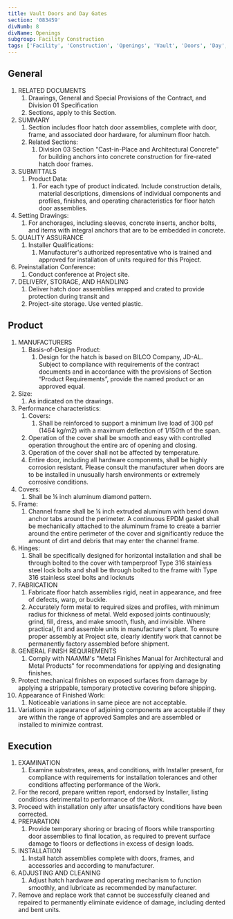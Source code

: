 ```yaml
---
title: Vault Doors and Day Gates
section: '083459'
divNumb: 8
divName: Openings
subgroup: Facility Construction
tags: ['Facility', 'Construction', 'Openings', 'Vault', 'Doors', 'Day', 'Gates']
---
```


## General

1. RELATED DOCUMENTS
   1. Drawings, General and Special Provisions of the Contract, and Division 01 Specification
   1. Sections, apply to this Section.
2. SUMMARY
   1. Section includes floor hatch door assemblies, complete with door, frame, and associated door hardware, for aluminum floor hatch.
   1. Related Sections:
      1. Division 03 Section "Cast-in-Place and Architectural Concrete" for building anchors into concrete construction for fire-rated hatch door frames.
3. SUBMITTALS
   1. Product Data:
      1. For each type of product indicated. Include construction details, material descriptions, dimensions of individual components and profiles, finishes, and operating characteristics for floor hatch door assemblies.
4. Setting Drawings:
   1. For anchorages, including sleeves, concrete inserts, anchor bolts, and items with integral anchors that are to be embedded in concrete.
5. QUALITY ASSURANCE
   1. Installer Qualifications:
      1. Manufacturer's authorized representative who is trained and approved for installation of units required for this Project.
6. Preinstallation Conference:
   1. Conduct conference at Project site.
7. DELIVERY, STORAGE, AND HANDLING
   1. Deliver hatch door assemblies wrapped and crated to provide protection during transit and
   1. Project-site storage. Use vented plastic.

## Product

1. MANUFACTURERS
   1. Basis-of-Design Product:
      1. Design for the hatch is based on BILCO Company, JD-AL. Subject to compliance with requirements of the contract documents and in accordance with the provisions of Section “Product Requirements”, provide the named product or an approved equal.
2. Size:
   1. As indicated on the drawings.
3. Performance characteristics:
   1. Covers:
      1. Shall be reinforced to support a minimum live load of 300 psf (1464 kg/m2) with a maximum deflection of 1/150th of the span.
   2. Operation of the cover shall be smooth and easy with controlled operation throughout the entire arc of opening and closing.
   3. Operation of the cover shall not be affected by temperature.
   4. Entire door, including all hardware components, shall be highly corrosion resistant. Please consult the manufacturer when doors are to be installed in unusually harsh environments or extremely corrosive conditions.
4. Covers:
   1. Shall be ¼ inch aluminum diamond pattern.
5. Frame:
   1. Channel frame shall be ¼ inch extruded aluminum with bend down anchor tabs around the perimeter. A continuous EPDM gasket shall be mechanically attached to the aluminum frame to create a barrier around the entire perimeter of the cover and significantly reduce the amount of dirt and debris that may enter the channel frame.
6. Hinges:
   1. Shall be specifically designed for horizontal installation and shall be through bolted to the cover with tamperproof Type 316 stainless steel lock bolts and shall be through bolted to the frame with Type 316 stainless steel bolts and locknuts
7. FABRICATION
   1. Fabricate floor hatch assemblies rigid, neat in appearance, and free of defects, warp, or buckle.
   2. Accurately form metal to required sizes and profiles, with minimum radius for thickness of metal. Weld exposed joints continuously; grind, fill, dress, and make smooth, flush, and invisible. Where practical, fit and assemble units in manufacturer's plant. To ensure proper assembly at Project site, clearly identify work that cannot be permanently factory assembled before shipment.
8. GENERAL FINISH REQUIREMENTS
   1. Comply with NAAMM's "Metal Finishes Manual for Architectural and Metal Products" for recommendations for applying and designating finishes.
9. Protect mechanical finishes on exposed surfaces from damage by applying a strippable, temporary protective covering before shipping.
10. Appearance of Finished Work:
    1. Noticeable variations in same piece are not acceptable.
11. Variations in appearance of adjoining components are acceptable if they are within the range of approved Samples and are assembled or installed to minimize contrast.

## Execution

1. EXAMINATION
   1. Examine substrates, areas, and conditions, with Installer present, for compliance with requirements for installation tolerances and other conditions affecting performance of the Work.
2. For the record, prepare written report, endorsed by Installer, listing conditions detrimental to performance of the Work.
3. Proceed with installation only after unsatisfactory conditions have been corrected.
4. PREPARATION
   1. Provide temporary shoring or bracing of floors while transporting door assemblies to final location, as required to prevent surface damage to floors or deflections in excess of design loads.
5. INSTALLATION
   1. Install hatch assemblies complete with doors, frames, and accessories and according to manufacturer.
6. ADJUSTING AND CLEANING
   1. Adjust hatch hardware and operating mechanism to function smoothly, and lubricate as recommended by manufacturer.
7. Remove and replace work that cannot be successfully cleaned and repaired to permanently eliminate evidence of damage, including dented and bent units.
